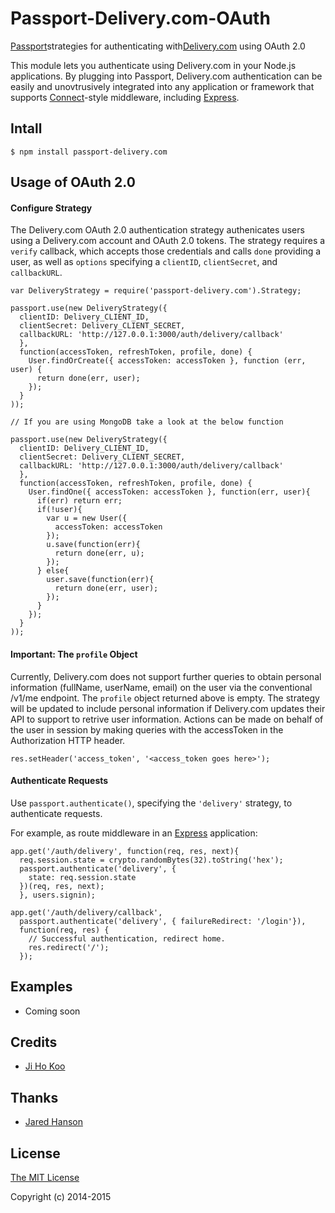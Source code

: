 # Passport-Delivery.com-OAuth

[Passport](http://passportjs.org/)strategies for authenticating with[Delivery.com](https://www.delivery.com/) using OAuth 2.0

This module lets you authenticate using Delivery.com in your Node.js applications.
By plugging into Passport, Delivery.com authentication can be easily and unovtrusively  integrated into any application or framework that supports [Connect](http://senchalabs.org/connect/)-style middleware, including [Express](http://expressjs.com/).

## Intall
    $ npm install passport-delivery.com

## Usage of OAuth 2.0

#### Configure Strategy

The Delivery.com OAuth 2.0 authentication strategy authenicates users using a Delivery.com
account and OAuth 2.0 tokens. The strategy requires a `verify` callback, which accepts those credentials
and calls `done` providing a user, as well as `options` specifying a `clientID`, `clientSecret`, and `callbackURL`.
    
    var DeliveryStrategy = require('passport-delivery.com').Strategy;
  
    passport.use(new DeliveryStrategy({
      clientID: Delivery_CLIENT_ID,
      clientSecret: Delivery_CLIENT_SECRET,
      callbackURL: 'http://127.0.0.1:3000/auth/delivery/callback'
      },
      function(accessToken, refreshToken, profile, done) {
        User.findOrCreate({ accessToken: accessToken }, function (err, user) {
          return done(err, user);
        });
      }
    ));

    // If you are using MongoDB take a look at the below function

    passport.use(new DeliveryStrategy({
      clientID: Delivery_CLIENT_ID,
      clientSecret: Delivery_CLIENT_SECRET,
      callbackURL: 'http://127.0.0.1:3000/auth/delivery/callback'
      },
      function(accessToken, refreshToken, profile, done) {
        User.findOne({ accessToken: accessToken }, function(err, user){
          if(err) return err;
          if(!user){
            var u = new User({
              accessToken: accessToken
            });
            u.save(function(err){
              return done(err, u);
            });
          } else{
            user.save(function(err){
              return done(err, user);
            });
          }
        });
      }
    ));

#### Important: The `profile` Object
Currently, Delivery.com does not support further queries to obtain personal information (fullName, userName, email) on the user via the conventional /v1/me endpoint. The `profile` object returned above is empty. The strategy will be updated to include personal information if Delivery.com updates their API to support to retrive user information. Actions can be made on behalf of the user in session by making queries with the accessToken in the Authorization HTTP header.
    
    res.setHeader('access_token', '<access_token goes here>');

#### Authenticate Requests

Use `passport.authenticate()`, specifying the `'delivery'` strategy, to authenticate requests.

For example, as route middleware in an [Express](http://expressjs.com/)
application:

    app.get('/auth/delivery', function(req, res, next){
      req.session.state = crypto.randomBytes(32).toString('hex');
      passport.authenticate('delivery', {
        state: req.session.state
      })(req, res, next);
      }, users.signin);

    app.get('/auth/delivery/callback', 
      passport.authenticate('delivery', { failureRedirect: '/login'}), 
      function(req, res) {
        // Successful authentication, redirect home.
        res.redirect('/');
      });

## Examples

- Coming soon


## Credits

  - [Ji Ho Koo](http://github.com/jihokoo)

## Thanks
  - [Jared Hanson](https://github.com/jaredhanson)


## License

[The MIT License](http://opensource.org/licenses/MIT)

Copyright (c) 2014-2015









